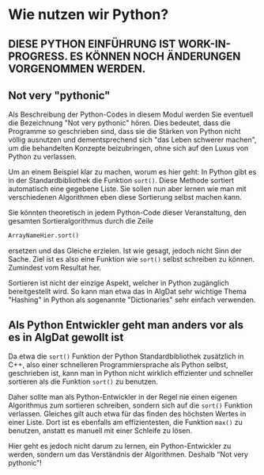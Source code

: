 # Wie nutzen wir Python?

## **DIESE PYTHON EINFÜHRUNG IST WORK-IN-PROGRESS. ES KÖNNEN NOCH ÄNDERUNGEN VORGENOMMEN WERDEN.**

## Not very "pythonic"

Als Beschreibung der Python-Codes in diesem Modul werden Sie eventuell die Bezeichnung "Not very pythonic" hören.
Dies bedeutet, dass die Programme so geschrieben sind, dass sie die Stärken von Python nicht völlig ausnutzen und dementsprechend sich "das Leben schwerer machen", um die behandelten Konzepte beizubringen, ohne sich auf den Luxus von Python zu verlassen.

Um an einem Beispiel klar zu machen, worum es hier geht:
In Python gibt es in der Standardbibliothek die Funktion <code>sort()</code>.
Diese Methode sortiert automatisch eine gegebene Liste.
Sie sollen nun aber lernen wie man mit verschiedenen Algorithmen eben diese Sortierung selbst machen kann.

Sie könnten theoretisch in jedem Python-Code dieser Veranstaltung, den gesamten Sortieralgorithmus durch die Zeile 
```Python
ArrayNameHier.sort()
```
ersetzen und das Gleiche erzielen.
Ist wie gesagt, jedoch nicht Sinn der Sache.
Ziel ist es also eine Funktion wie <code>sort()</code> selbst schreiben zu können.
Zumindest vom Resultat her.

Sortieren ist nicht der einzige Aspekt, welcher in Python zugänglich bereitgestellt wird.
So kann man etwa das in AlgDat sehr wichtige Thema "Hashing" in Python als sogenannte "Dictionaries" sehr einfach verwenden.

## Als Python Entwickler geht man anders vor als es in AlgDat gewollt ist

Da etwa die <code>sort()</code> Funktion der Python Standardbibliothek zusätzlich in C++, also einer schnelleren Programmiersprache als Python selbst, geschrieben ist, kann man in Python nicht wirklich effizienter und schneller sortieren als die Funktion <code>sort()</code> zu benutzen.

Daher sollte man als Python-Entwickler in der Regel nie einen eigenen Algorithmus zum sortieren schreiben, sondern sich auf die <code>sort()</code> Funktion verlassen.
Gleiches gilt auch etwa für das finden des höchsten Wertes in einer Liste.
Dort ist es ebenfalls am effizientesten, die Funktion <code>max()</code> zu benutzen, anstatt es manuell mit einer Schleife zu lösen.

Hier geht es jedoch nicht darum zu lernen, ein Python-Entwickler zu werden, sondern um das Verständnis der Algorithmen.
Deshalb "Not very pythonic"!